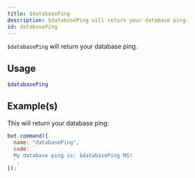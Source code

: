 ```yaml
---
title: $databasePing
description: $databasePing will return your database ping.
id: databasePing
---
```


`$databasePing` will return your database ping.

## Usage

```php
$databasePing
```

## Example(s)

This will return your database ping:

```javascript
bot.command({
  name: "databasePing",
  code: `
  My database ping is: $databasePing MS!
  `,
});
```
